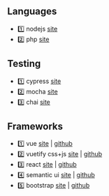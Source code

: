 ## Languages
- :one: nodejs [site](https://nodejs.org/en/)
- :two: php [site](http://php.net/)
## Testing
- :one: cypress [site](https://www.cypress.io/)
- :two: mocha [site](https://mochajs.org/)
- :three: chai [site](https://www.chaijs.com/)
## Frameworks
- :one: vue [site](https://vuejs.org/) | [github](https://github.com/vuejs/vue)
- :two: vuetify css+js [site](https://vuetifyjs.com) | [github](https://github.com/vuetifyjs/vuetify)
- :three: react [site](https://reactjs.org/) | [github](https://github.com/facebook/react)
- :four: semantic ui [site](https://semantic-ui.com/) | [github](https://github.com/Semantic-Org/Semantic-UI)
- :five: bootstrap [site](https://getbootstrap.com/) | [github](https://github.com/twbs/bootstrap)
